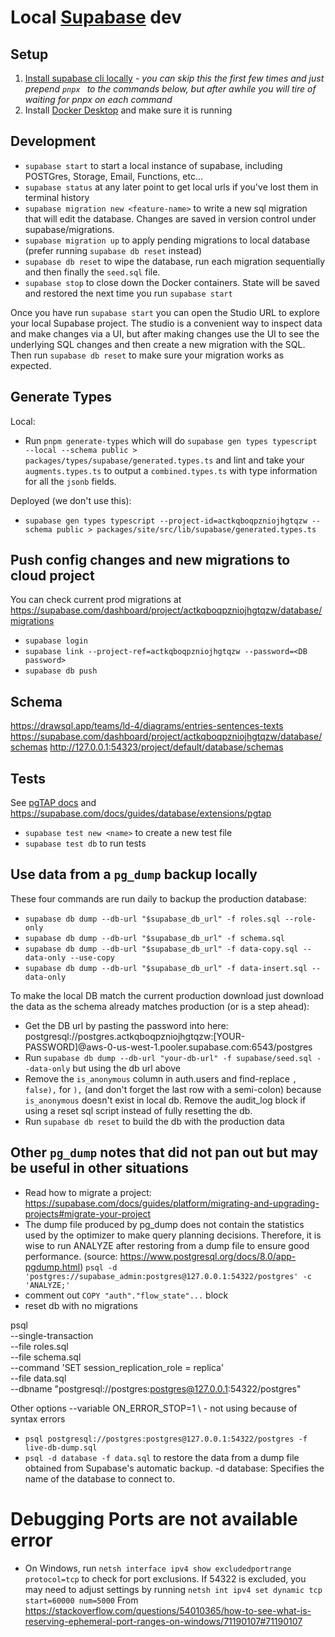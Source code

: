 # Local [Supabase](https://supabase.com/docs) dev

## Setup

1. [Install supabase cli locally](https://supabase.com/docs/guides/cli) *- you can skip this the first few times and just prepend `pnpx ` to the commands below, but after awhile you will tire of waiting for pnpx on each command*
2. Install [Docker Desktop](https://www.docker.com/products/docker-desktop/) and make sure it is running

## Development

- `supabase start` to start a local instance of supabase, including POSTGres, Storage, Email, Functions, etc...
- `supabase status` at any later point to get local urls if you've lost them in terminal history
- `supabase migration new <feature-name>` to write a new sql migration that will edit the database. Changes are saved in version control under supabase/migrations.
- `supabase migration up` to apply pending migrations to local database (prefer running `supabase db reset` instead)
- `supabase db reset` to wipe the database, run each migration sequentially and then finally the `seed.sql` file.
- `supabase stop` to close down the Docker containers. State will be saved and restored the next time you run `supabase start`

Once you have run `supabase start` you can open the Studio URL to explore your local Supabase project. The studio is a convenient way to inspect data and make changes via a UI, but after making changes use the UI to see the underlying SQL changes and then create a new migration with the SQL. Then run `supabase db reset` to make sure your migration works as expected.

## Generate Types

Local:
- Run `pnpm generate-types` which will do `supabase gen types typescript --local --schema public > packages/types/supabase/generated.types.ts` and lint and take your `augments.types.ts` to output a `combined.types.ts` with type information for all the `jsonb` fields.

Deployed (we don't use this):
- `supabase gen types typescript --project-id=actkqboqpzniojhgtqzw --schema public > packages/site/src/lib/supabase/generated.types.ts`

## Push config changes and new migrations to cloud project
You can check current prod migrations at https://supabase.com/dashboard/project/actkqboqpzniojhgtqzw/database/migrations

- `supabase login`
- `supabase link --project-ref=actkqboqpzniojhgtqzw --password=<DB password>`
- `supabase db push`

## Schema
https://drawsql.app/teams/ld-4/diagrams/entries-sentences-texts
https://supabase.com/dashboard/project/actkqboqpzniojhgtqzw/database/schemas
http://127.0.0.1:54323/project/default/database/schemas

## Tests

See [pgTAP docs](https://pgtap.org/documentation.html) and https://supabase.com/docs/guides/database/extensions/pgtap

- `supabase test new <name>` to create a new test file
- `supabase test db` to run tests

## Use data from a `pg_dump` backup locally

These four commands are run daily to backup the production database:
- `supabase db dump --db-url "$supabase_db_url" -f roles.sql --role-only`
- `supabase db dump --db-url "$supabase_db_url" -f schema.sql`
- `supabase db dump --db-url "$supabase_db_url" -f data-copy.sql --data-only --use-copy`
- `supabase db dump --db-url "$supabase_db_url" -f data-insert.sql --data-only`

To make the local DB match the current production download just download the data as the schema already matches production (or is a step ahead):
- Get the DB url by pasting the password into here: postgresql://postgres.actkqboqpzniojhgtqzw:[YOUR-PASSWORD]@aws-0-us-west-1.pooler.supabase.com:6543/postgres
- Run `supabase db dump --db-url "your-db-url" -f supabase/seed.sql --data-only` but using the db url above
- Remove the `is_anonymous` column in auth.users and find-replace `, false),` for `),` (and don't forget the last row with a semi-colon) because `is_anonymous` doesn't exist in local db. Remove the audit_log block if using a reset sql script instead of fully resetting the db.
- Run `supabase db reset` to build the db with the production data

## Other `pg_dump` notes that did not pan out but may be useful in other situations

- Read how to migrate a project: https://supabase.com/docs/guides/platform/migrating-and-upgrading-projects#migrate-your-project
- The dump file produced by pg_dump does not contain the statistics used by the optimizer to make query planning decisions. Therefore, it is wise to run ANALYZE after restoring from a dump file to ensure good performance. (source: https://www.postgresql.org/docs/8.0/app-pgdump.html) `psql -d 'postgres://supabase_admin:postgres@127.0.0.1:54322/postgres' -c 'ANALYZE;'`
- comment out `COPY "auth"."flow_state"...` block
- reset db with no migrations

psql \
  --single-transaction \
  --file roles.sql \
  --file schema.sql \
  --command 'SET session_replication_role = replica' \
  --file data.sql \
  --dbname "postgresql://postgres:postgres@127.0.0.1:54322/postgres"

Other options
  --variable ON_ERROR_STOP=1 \ - not using because of syntax errors

- `psql postgresql://postgres:postgres@127.0.0.1:54322/postgres -f live-db-dump.sql`
- `psql -d database -f data.sql` to restore the data from a dump file obtained from Supabase's automatic backup. -d database: Specifies the name of the database to connect to.

# Debugging Ports are not available error

- On Windows, run `netsh interface ipv4 show excludedportrange protocol=tcp` to check for port exclusions. If 54322 is excluded, you may need to adjust settings by running `netsh int ipv4 set dynamic tcp start=60000 num=5000`
From https://stackoverflow.com/questions/54010365/how-to-see-what-is-reserving-ephemeral-port-ranges-on-windows/71190107#71190107
